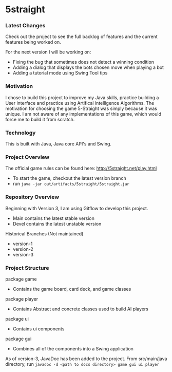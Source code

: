 # 5straight

### Latest Changes

Check out the project to see the full backlog  of features and the current features being worked on.

For the next version I will be working on:
 - Fixing the bug that sometimes does not detect a winning condition
 - Adding a dialog that displays the bots chosen move when playing a bot
 - Adding a tutorial mode using Swing Tool tips

### Motivation
I chose to build this project to improve my Java skills, practice building a User interface and practice using Artifical intelligence Algorithms. The motivation for choosing the game 5-Straight was simply because it was unique. I am not aware of any implementations of this game, which would force me to build it from scratch.

### Technology
This is built with Java, Java core API's and Swing.

### Project Overview
The official game rules can be found here: http://5straight.net/play.html

 - To start the game, checkout the latest version branch
 - run `java -jar out/artifacts/5straight/5straight.jar`

### Repository Overview

Beginning with Version 3, I am using Gitflow to develop this project.
 - Main contains the latest stable version
 - Devel contains the latest unstable version

Historical Branches (Not maintained)
 - version-1
 - version-2
 - version-3

### Project Structure

package game
 - Contains the game board, card deck, and game classes

package player
 - Contains Abstract and concrete classes used to build AI players

package ui
 - Contains ui components

package gui
 - Combines all of the components into a Swing application

As of version-3, JavaDoc has been added to the project.
From src/main/java directory, run `javadoc -d <path to docs directory> game gui ui player`
